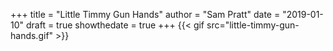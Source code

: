 +++
title = "Little Timmy Gun Hands"
author = "Sam Pratt"
date = "2019-01-10"
draft = true
showthedate = true
+++
{{< gif src="little-timmy-gun-hands.gif" >}}